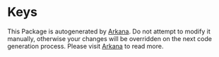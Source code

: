 # Keys

This Package is autogenerated by [Arkana](https://github.com/rogerluan/arkana). Do not attempt to modify it manually, otherwise your changes will be overridden on the next code generation process. Please visit [Arkana](https://github.com/rogerluan/arkana) to read more.
